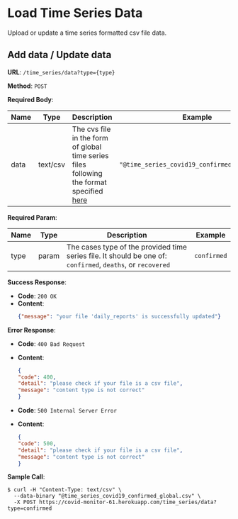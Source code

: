 # Load Time Series Data

Upload or update a time series formatted csv file data.

## Add data / Update data

**URL**: `/time_series/data?type={type}`

**Method**: `POST`

**Required Body**:

| Name | Type     | Description                                                  | Example                                       |
| ---- | -------- | ------------------------------------------------------------ | --------------------------------------------- |
| data | text/csv | The cvs file in the form of global time series files following the format specified [here](https://github.com/CSSEGISandData/COVID-19/tree/master/csse_covid_19_data/csse_covid_19_time_series) | `"@time_series_covid19_confirmed_global.csv"` |

**Required Param**:

| Name | Type    | Description                                                  | Example     |
| ---- | ------- | ------------------------------------------------------------ | ----------- |
| type | param | The cases type of the provided time series file. It should be one of: `confirmed`, `deaths`, or `recovered` | `confirmed` |

**Success Response**:

* **Code**: `200 OK`
* **Content**: 
    ```json
    {"message": "your file 'daily_reports' is successfully updated"}
    ```
  


**Error Response**:

* **Code**: `400 Bad Request`

* **Content**: 

  ```json
  {
  "code": 400,
  "detail": "please check if your file is a csv file",
  "message": "content type is not correct"
  }
  ```

- **Code**: `500 Internal Server Error `

- **Content**: 

  ```json
  {
  "code": 500,
  "detail": "please check if your file is a csv file",
  "message": "content type is not correct"
  }
  ```

  


**Sample Call**:

```
$ curl -H "Content-Type: text/csv" \
  --data-binary "@time_series_covid19_confirmed_global.csv" \
  -X POST https://covid-monitor-61.herokuapp.com/time_series/data?type=confirmed
```
